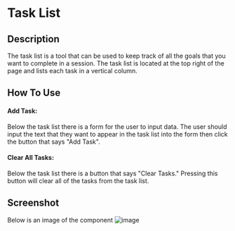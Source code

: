 # Task List

## Description
The task list is a tool that can be used to keep track of all the
goals that you want to complete in a session. The task list is
located at the top right of the page and lists each task in a
vertical column.

## How To Use
#### Add Task:
Below the task list there is a form for the user to input data. The
user should input the text that they want to appear in the task list
into the form then click the button that says "Add Task".
#### Clear All Tasks:
Below the task list there is a button that says "Clear Tasks."
Pressing this button will clear all of the tasks from the task list.

## Screenshot
Below is an image of the component
![image](https://user-images.githubusercontent.com/111769309/207760743-7678007e-3acc-4d35-a99f-038c131d7874.png)
